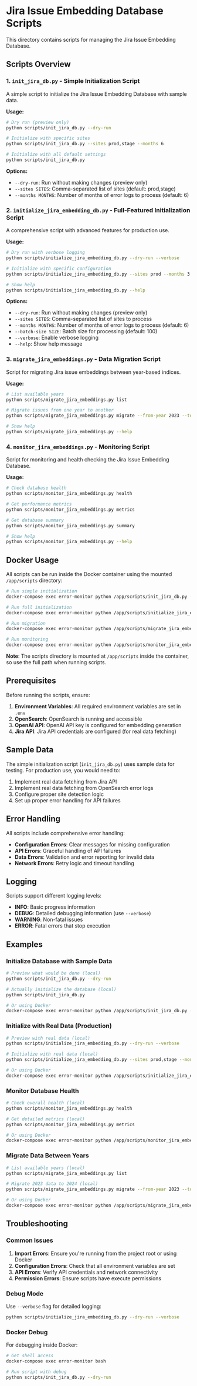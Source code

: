 # Jira Issue Embedding Database Scripts

This directory contains scripts for managing the Jira Issue Embedding Database.

## Scripts Overview

### 1. `init_jira_db.py` - Simple Initialization Script

A simple script to initialize the Jira Issue Embedding Database with sample data.

**Usage:**
```bash
# Dry run (preview only)
python scripts/init_jira_db.py --dry-run

# Initialize with specific sites
python scripts/init_jira_db.py --sites prod,stage --months 6

# Initialize with all default settings
python scripts/init_jira_db.py
```

**Options:**
- `--dry-run`: Run without making changes (preview only)
- `--sites SITES`: Comma-separated list of sites (default: prod,stage)
- `--months MONTHS`: Number of months of error logs to process (default: 6)

### 2. `initialize_jira_embedding_db.py` - Full-Featured Initialization Script

A comprehensive script with advanced features for production use.

**Usage:**
```bash
# Dry run with verbose logging
python scripts/initialize_jira_embedding_db.py --dry-run --verbose

# Initialize with specific configuration
python scripts/initialize_jira_embedding_db.py --sites prod --months 3 --batch-size 50

# Show help
python scripts/initialize_jira_embedding_db.py --help
```

**Options:**
- `--dry-run`: Run without making changes (preview only)
- `--sites SITES`: Comma-separated list of sites to process
- `--months MONTHS`: Number of months of error logs to process (default: 6)
- `--batch-size SIZE`: Batch size for processing (default: 100)
- `--verbose`: Enable verbose logging
- `--help`: Show help message

### 3. `migrate_jira_embeddings.py` - Data Migration Script

Script for migrating Jira issue embeddings between year-based indices.

**Usage:**
```bash
# List available years
python scripts/migrate_jira_embeddings.py list

# Migrate issues from one year to another
python scripts/migrate_jira_embeddings.py migrate --from-year 2023 --to-year 2024

# Show help
python scripts/migrate_jira_embeddings.py --help
```

### 4. `monitor_jira_embeddings.py` - Monitoring Script

Script for monitoring and health checking the Jira Issue Embedding Database.

**Usage:**
```bash
# Check database health
python scripts/monitor_jira_embeddings.py health

# Get performance metrics
python scripts/monitor_jira_embeddings.py metrics

# Get database summary
python scripts/monitor_jira_embeddings.py summary

# Show help
python scripts/monitor_jira_embeddings.py --help
```

## Docker Usage

All scripts can be run inside the Docker container using the mounted `/app/scripts` directory:

```bash
# Run simple initialization
docker-compose exec error-monitor python /app/scripts/init_jira_db.py --dry-run

# Run full initialization
docker-compose exec error-monitor python /app/scripts/initialize_jira_embedding_db.py --dry-run --verbose

# Run migration
docker-compose exec error-monitor python /app/scripts/migrate_jira_embeddings.py list

# Run monitoring
docker-compose exec error-monitor python /app/scripts/monitor_jira_embeddings.py health
```

**Note**: The scripts directory is mounted at `/app/scripts` inside the container, so use the full path when running scripts.

## Prerequisites

Before running the scripts, ensure:

1. **Environment Variables**: All required environment variables are set in `.env`
2. **OpenSearch**: OpenSearch is running and accessible
3. **OpenAI API**: OpenAI API key is configured for embedding generation
4. **Jira API**: Jira API credentials are configured (for real data fetching)

## Sample Data

The simple initialization script (`init_jira_db.py`) uses sample data for testing. For production use, you would need to:

1. Implement real data fetching from Jira API
2. Implement real data fetching from OpenSearch error logs
3. Configure proper site detection logic
4. Set up proper error handling for API failures

## Error Handling

All scripts include comprehensive error handling:

- **Configuration Errors**: Clear messages for missing configuration
- **API Errors**: Graceful handling of API failures
- **Data Errors**: Validation and error reporting for invalid data
- **Network Errors**: Retry logic and timeout handling

## Logging

Scripts support different logging levels:

- **INFO**: Basic progress information
- **DEBUG**: Detailed debugging information (use `--verbose`)
- **WARNING**: Non-fatal issues
- **ERROR**: Fatal errors that stop execution

## Examples

### Initialize Database with Sample Data
```bash
# Preview what would be done (local)
python scripts/init_jira_db.py --dry-run

# Actually initialize the database (local)
python scripts/init_jira_db.py

# Or using Docker
docker-compose exec error-monitor python /app/scripts/init_jira_db.py --dry-run
```

### Initialize with Real Data (Production)
```bash
# Preview with real data (local)
python scripts/initialize_jira_embedding_db.py --dry-run --verbose

# Initialize with real data (local)
python scripts/initialize_jira_embedding_db.py --sites prod,stage --months 6

# Or using Docker
docker-compose exec error-monitor python /app/scripts/initialize_jira_embedding_db.py --dry-run --verbose
```

### Monitor Database Health
```bash
# Check overall health (local)
python scripts/monitor_jira_embeddings.py health

# Get detailed metrics (local)
python scripts/monitor_jira_embeddings.py metrics

# Or using Docker
docker-compose exec error-monitor python /app/scripts/monitor_jira_embeddings.py health
```

### Migrate Data Between Years
```bash
# List available years (local)
python scripts/migrate_jira_embeddings.py list

# Migrate 2023 data to 2024 (local)
python scripts/migrate_jira_embeddings.py migrate --from-year 2023 --to-year 2024

# Or using Docker
docker-compose exec error-monitor python /app/scripts/migrate_jira_embeddings.py list
```

## Troubleshooting

### Common Issues

1. **Import Errors**: Ensure you're running from the project root or using Docker
2. **Configuration Errors**: Check that all environment variables are set
3. **API Errors**: Verify API credentials and network connectivity
4. **Permission Errors**: Ensure scripts have execute permissions

### Debug Mode

Use `--verbose` flag for detailed logging:

```bash
python scripts/initialize_jira_embedding_db.py --dry-run --verbose
```

### Docker Debug

For debugging inside Docker:

```bash
# Get shell access
docker-compose exec error-monitor bash

# Run script with debug
python scripts/init_jira_db.py --dry-run
```
